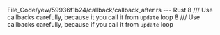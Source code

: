 File_Code/yew/59936f1b24/callback/callback_after.rs --- Rust
8 /// Use callbacks carefully, because it you call it from `update` loop                                                                                     8 /// Use callbacks carefully, because if you call it from `update` loop

